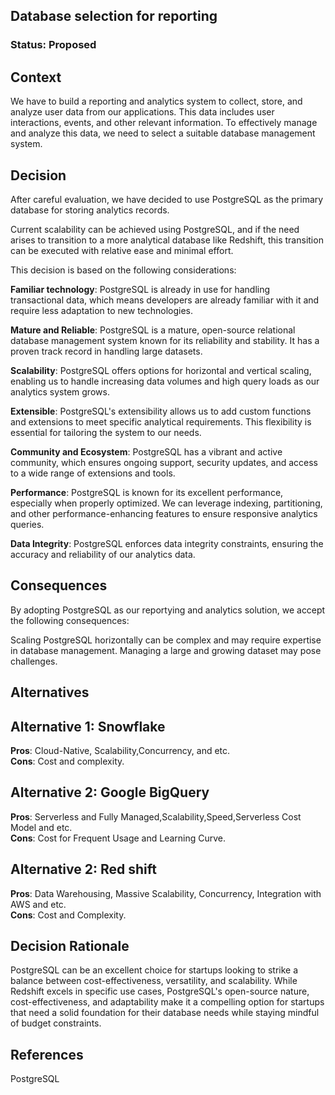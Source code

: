 ## Database selection for reporting

### Status: Proposed

## Context
We have to build a reporting  and analytics system to collect, store, and analyze user data from our applications. This data includes user interactions, events, and other relevant information. To effectively manage and analyze this data, we need to select a suitable database management system.

## Decision
After careful evaluation, we have decided to use PostgreSQL as the primary database for storing analytics records.

Current scalability can be achieved using PostgreSQL, and if the need arises to transition to a more analytical database like Redshift, this transition can be executed with relative ease and minimal effort.

This decision is based on the following considerations:

**Familiar technology**: PostgreSQL is already in use for handling transactional data, which means developers are already familiar with it and require less adaptation to new technologies.

**Mature and Reliable**: PostgreSQL is a mature, open-source relational database management system known for its reliability and stability. It has a proven track record in handling large datasets.

**Scalability**: PostgreSQL offers options for horizontal and vertical scaling, enabling us to handle increasing data volumes and high query loads as our analytics system grows.

**Extensible**: PostgreSQL's extensibility allows us to add custom functions and extensions to meet specific analytical requirements. This flexibility is essential for tailoring the system to our needs.

**Community and Ecosystem**: PostgreSQL has a vibrant and active community, which ensures ongoing support, security updates, and access to a wide range of extensions and tools.

**Performance**: PostgreSQL is known for its excellent performance, especially when properly optimized. We can leverage indexing, partitioning, and other performance-enhancing features to ensure responsive analytics queries.

**Data Integrity**: PostgreSQL enforces data integrity constraints, ensuring the accuracy and reliability of our analytics data.

## Consequences
By adopting PostgreSQL as our reportying and analytics solution, we accept the following consequences:

Scaling PostgreSQL horizontally can be complex and may require expertise in database management. Managing a large and growing dataset may pose challenges.

## Alternatives
## Alternative 1: Snowflake
**Pros**: Cloud-Native, Scalability,Concurrency, and etc.    
**Cons**: Cost and complexity.

## Alternative 2: Google BigQuery
**Pros**: Serverless and Fully Managed,Scalability,Speed,Serverless Cost Model and etc.  
**Cons**: Cost for Frequent Usage and Learning Curve.  

## Alternative 2: Red shift
**Pros**: Data Warehousing, Massive Scalability, Concurrency, Integration with AWS and etc.    
**Cons**: Cost and Complexity.

## Decision Rationale
PostgreSQL can be an excellent choice for startups looking to strike a balance between cost-effectiveness, versatility, and scalability. While Redshift excels in specific use cases, PostgreSQL's open-source nature, cost-effectiveness, and adaptability make it a compelling option for startups that need a solid foundation for their database needs while staying mindful of budget constraints.

## References
PostgreSQL  

